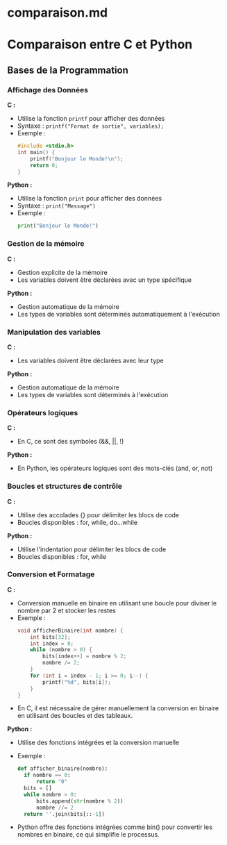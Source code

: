 # comparaison.md

# Comparaison entre C et Python

## Bases de la Programmation

### Affichage des Données

**C :**
- Utilise la fonction `printf` pour afficher des données
- Syntaxe : `printf("Format de sortie", variables);`
- Exemple :
  ```c
  #include <stdio.h>
  int main() {
      printf("Bonjour le Monde!\n");
      return 0;
  }
  
**Python :**
- Utilise la fonction `print` pour afficher des données
- Syntaxe : `print("Message")`
- Exemple :
  ```py   
  print("Bonjour le Monde!")

### Gestion de la mémoire

**C :**
- Gestion explicite de la mémoire
- Les variables doivent être déclarées avec un type spécifique

**Python :**
- Gestion automatique de la mémoire
- Les types de variables sont déterminés automatiquement à l'exécution


### Manipulation des variables

**C :**
- Les variables doivent être déclarées avec leur type

**Python :**
- Gestion automatique de la mémoire
- Les types de variables sont déterminés à l'exécution



### Opérateurs logiques 

**C :**
- En C, ce sont des symboles (&&, ||, !)

**Python :**
- En Python, les opérateurs logiques sont des mots-clés (and, or, not)



### Boucles et structures de contrôle

**C :**
- Utilise des accolades {} pour délimiter les blocs de code
- Boucles disponibles : for, while, do...while

**Python :**
- Utilise l'indentation pour délimiter les blocs de code
- Boucles disponibles : for, while



### Conversion et Formatage

**C :**
- Conversion manuelle en binaire en utilisant une boucle pour diviser le nombre par 2 et stocker les restes
- Exemple :
    ```c
    void afficherBinaire(int nombre) {
        int bits[32];
        int index = 0;
        while (nombre > 0) {
            bits[index++] = nombre % 2;
            nombre /= 2;
        }
        for (int i = index - 1; i >= 0; i--) {
            printf("%d", bits[i]);
        }
    }

- En C, il est nécessaire de gérer manuellement la conversion en binaire en utilisant des boucles et des tableaux.

**Python :**
- Utilise des fonctions intégrées et la conversion manuelle
- Exemple :

  ```py   
  def afficher_binaire(nombre):
    if nombre == 0:
        return "0"
    bits = []
    while nombre > 0:
        bits.append(str(nombre % 2))
        nombre //= 2
    return ''.join(bits[::-1])

- Python offre des fonctions intégrées comme bin() pour convertir les nombres en binaire, ce qui simplifie le processus.